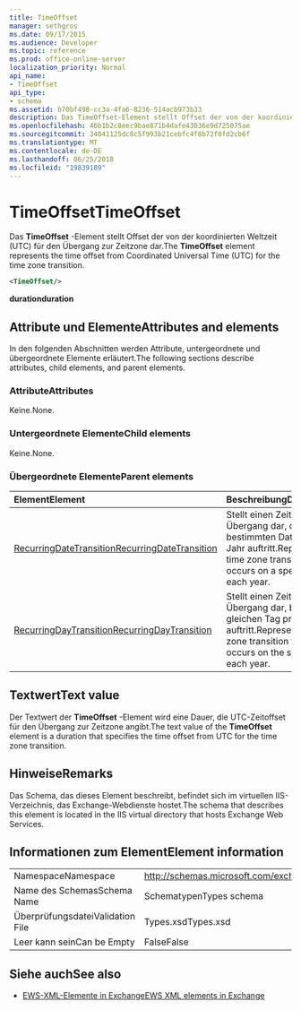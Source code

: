 ```yaml
---
title: TimeOffset
manager: sethgros
ms.date: 09/17/2015
ms.audience: Developer
ms.topic: reference
ms.prod: office-online-server
localization_priority: Normal
api_name:
- TimeOffset
api_type:
- schema
ms.assetid: b70bf498-cc3a-4fa6-8236-514acb973b33
description: Das TimeOffset-Element stellt Offset der von der koordinierten Weltzeit (UTC) für den Übergang zur Zeitzone dar.
ms.openlocfilehash: 46b1b2c8eec9bae871b4dafe43036e9d725075ae
ms.sourcegitcommit: 34041125dc8c5f993b21cebfc4f8b72f0fd2cb6f
ms.translationtype: MT
ms.contentlocale: de-DE
ms.lasthandoff: 06/25/2018
ms.locfileid: "19839189"
---
```

# <a name="timeoffset"></a><span data-ttu-id="e7987-103">TimeOffset</span><span class="sxs-lookup"><span data-stu-id="e7987-103">TimeOffset</span></span>

<span data-ttu-id="e7987-104">Das **TimeOffset** -Element stellt Offset der von der koordinierten Weltzeit (UTC) für den Übergang zur Zeitzone dar.</span><span class="sxs-lookup"><span data-stu-id="e7987-104">The **TimeOffset** element represents the time offset from Coordinated Universal Time (UTC) for the time zone transition.</span></span> 
  
```XML
<TimeOffset/>
```

 <span data-ttu-id="e7987-105">**duration**</span><span class="sxs-lookup"><span data-stu-id="e7987-105">**duration**</span></span>
## <a name="attributes-and-elements"></a><span data-ttu-id="e7987-106">Attribute und Elemente</span><span class="sxs-lookup"><span data-stu-id="e7987-106">Attributes and elements</span></span>

<span data-ttu-id="e7987-107">In den folgenden Abschnitten werden Attribute, untergeordnete und übergeordnete Elemente erläutert.</span><span class="sxs-lookup"><span data-stu-id="e7987-107">The following sections describe attributes, child elements, and parent elements.</span></span>
  
### <a name="attributes"></a><span data-ttu-id="e7987-108">Attribute</span><span class="sxs-lookup"><span data-stu-id="e7987-108">Attributes</span></span>

<span data-ttu-id="e7987-109">Keine.</span><span class="sxs-lookup"><span data-stu-id="e7987-109">None.</span></span>
  
### <a name="child-elements"></a><span data-ttu-id="e7987-110">Untergeordnete Elemente</span><span class="sxs-lookup"><span data-stu-id="e7987-110">Child elements</span></span>

<span data-ttu-id="e7987-111">Keine.</span><span class="sxs-lookup"><span data-stu-id="e7987-111">None.</span></span>
  
### <a name="parent-elements"></a><span data-ttu-id="e7987-112">Übergeordnete Elemente</span><span class="sxs-lookup"><span data-stu-id="e7987-112">Parent elements</span></span>

|<span data-ttu-id="e7987-113">**Element**</span><span class="sxs-lookup"><span data-stu-id="e7987-113">**Element**</span></span>|<span data-ttu-id="e7987-114">**Beschreibung**</span><span class="sxs-lookup"><span data-stu-id="e7987-114">**Description**</span></span>|
|:-----|:-----|
|[<span data-ttu-id="e7987-115">RecurringDateTransition</span><span class="sxs-lookup"><span data-stu-id="e7987-115">RecurringDateTransition</span></span>](recurringdatetransition.md) <br/> |<span data-ttu-id="e7987-116">Stellt einen Zeitzone Übergang dar, der einem bestimmten Datum pro Jahr auftritt.</span><span class="sxs-lookup"><span data-stu-id="e7987-116">Represents a time zone transition that occurs on a specific date each year.</span></span>  <br/> |
|[<span data-ttu-id="e7987-117">RecurringDayTransition</span><span class="sxs-lookup"><span data-stu-id="e7987-117">RecurringDayTransition</span></span>](recurringdaytransition.md) <br/> |<span data-ttu-id="e7987-118">Stellt einen Zeitzone Übergang dar, bei dem gleichen Tag pro Jahr auftritt.</span><span class="sxs-lookup"><span data-stu-id="e7987-118">Represents a time zone transition that occurs on the same day each year.</span></span>  <br/> |
   
## <a name="text-value"></a><span data-ttu-id="e7987-119">Textwert</span><span class="sxs-lookup"><span data-stu-id="e7987-119">Text value</span></span>

<span data-ttu-id="e7987-120">Der Textwert der **TimeOffset** -Element wird eine Dauer, die UTC-Zeitoffset für den Übergang zur Zeitzone angibt.</span><span class="sxs-lookup"><span data-stu-id="e7987-120">The text value of the **TimeOffset** element is a duration that specifies the time offset from UTC for the time zone transition.</span></span> 
  
## <a name="remarks"></a><span data-ttu-id="e7987-121">Hinweise</span><span class="sxs-lookup"><span data-stu-id="e7987-121">Remarks</span></span>

<span data-ttu-id="e7987-122">Das Schema, das dieses Element beschreibt, befindet sich im virtuellen IIS-Verzeichnis, das Exchange-Webdienste hostet.</span><span class="sxs-lookup"><span data-stu-id="e7987-122">The schema that describes this element is located in the IIS virtual directory that hosts Exchange Web Services.</span></span>
  
## <a name="element-information"></a><span data-ttu-id="e7987-123">Informationen zum Element</span><span class="sxs-lookup"><span data-stu-id="e7987-123">Element information</span></span>

|||
|:-----|:-----|
|<span data-ttu-id="e7987-124">Namespace</span><span class="sxs-lookup"><span data-stu-id="e7987-124">Namespace</span></span>  <br/> |http://schemas.microsoft.com/exchange/services/2006/types  <br/> |
|<span data-ttu-id="e7987-125">Name des Schemas</span><span class="sxs-lookup"><span data-stu-id="e7987-125">Schema Name</span></span>  <br/> |<span data-ttu-id="e7987-126">Schematypen</span><span class="sxs-lookup"><span data-stu-id="e7987-126">Types schema</span></span>  <br/> |
|<span data-ttu-id="e7987-127">Überprüfungsdatei</span><span class="sxs-lookup"><span data-stu-id="e7987-127">Validation File</span></span>  <br/> |<span data-ttu-id="e7987-128">Types.xsd</span><span class="sxs-lookup"><span data-stu-id="e7987-128">Types.xsd</span></span>  <br/> |
|<span data-ttu-id="e7987-129">Leer kann sein</span><span class="sxs-lookup"><span data-stu-id="e7987-129">Can be Empty</span></span>  <br/> |<span data-ttu-id="e7987-130">False</span><span class="sxs-lookup"><span data-stu-id="e7987-130">False</span></span>  <br/> |
   
## <a name="see-also"></a><span data-ttu-id="e7987-131">Siehe auch</span><span class="sxs-lookup"><span data-stu-id="e7987-131">See also</span></span>



- [<span data-ttu-id="e7987-132">EWS-XML-Elemente in Exchange</span><span class="sxs-lookup"><span data-stu-id="e7987-132">EWS XML elements in Exchange</span></span>](ews-xml-elements-in-exchange.md)

